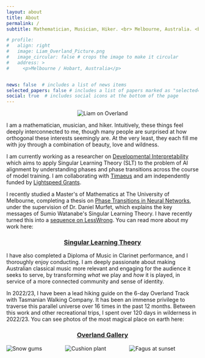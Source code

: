 ```yaml
---
layout: about
title: About
permalink: /
subtitle: Mathematician, Musician, Hiker. <br> Melbourne, Australia. <br> lemmykc@gmail.com

# profile:
#   align: right
#   image: Liam_Overland_Picture.png
#   image_circular: false # crops the image to make it circular
#   address: >
#     <p>Melbourne / Hobart, Australia</p>


news: false  # includes a list of news items
selected_papers: false # includes a list of papers marked as "selected={true}"
social: true  # includes social icons at the bottom of the page
---
```

<p align="center">
<!--<img src="assets/img/Liam_Overland_Picture.png" style="max-width:80%;">-->
<img src="{{site.baseurl}}/assets/img/Liam_Overland_Picture_jpg.jpeg" style="max-width:100%;" alt="Liam on Overland">
</p>


I am a mathematician, musician, and hiker. Intuitively, these things feel deeply interconnected to me, though many people are surprised at how orthogonal these interests seemingly are. At the very least, they each fill me with joy through a combination of beauty, love and wildness. 

I am currently working as a researcher on [Developmental Interpretability](https://www.lesswrong.com/s/SfFQE8DXbgkjk62JK/p/TjaeCWvLZtEDAS5Ex) which aims to apply Singular Learning Theory (SLT) to the problem of AI alignment by understanding phases and phase transitions across the course of model training. I am collaborating with [Timaeus](https://timaeus.co) and am independently funded by [Lightspeed Grants](https://lightspeedgrants.org). 


I recently studied a Master's of Mathematics at The University of Melbourne, completing a thesis on [Phase Transitions in Neural Networks](http://therisingsea.org/notes/MSc-Carroll.pdf), under the supervision of Dr. Daniel Murfet, which explains the key messages of Sumio Watanabe's Singular Learning Theory. I have recently turned this into a [sequence on LessWrong](https://www.lesswrong.com/s/czrXjvCLsqGepybHC). You can read more about my work here:

<h3 align="center">
<a href="/mathematics/SLT/">Singular Learning Theory</a>
</h3> 

I have also completed a Diploma of Music in Clarinet performance, and I thoroughly enjoy conducting. I am deeply passionate about making Australian classical music more relevant and engaging for the audience it seeks to serve, by transforming _what_ we play and _how_ it is played, in service of a more connected community and sense of identity. 

In 2022/23, I have been a lead hiking guide on the 6-day Overland Track with Tasmanian Walking Company. It has been an immense privilege to traverse this parallel universe over 16 times in the past 12 months. Between this work and other recreational trips, I spent over 120 days in wilderness in 2022/23. You can see photos of the most magical place on earth here:

<h3 align="center">
<a href="/hiking/overland gallery/">Overland Gallery</a>
</h3>

<style>
  .row {
    display: flex;
    justify-content: space-between;
  }

  .column {
    flex-basis: 33%;
  }
</style>




<div class="row">
  <div class="column">
    <img src="https://wsrv.nl/?url=lemmykc.github.io/assets/img/Overland_highlights_jpeg/IMG_6704.jpeg&w=500&h=500&output=jpg&q=100&t=square" style="max-width:100%;" alt="Snow gums">
  </div>
  <div class="column">
  <img src="https://wsrv.nl/?url=lemmykc.github.io/assets/img/Overland_highlights_jpeg/IMG_8824.jpeg&w=500&h=500&output=jpg&q=100&t=square" style="max-width:100%;" alt="Cushion plant">
  </div>
  <div class="column">
    <img src="https://wsrv.nl/?url=lemmykc.github.io/assets/img/Overland_highlights_jpeg/IMG_2565.jpeg&w=500&h=500&output=jpg&q=100&t=square" style="max-width:100%;" alt="Fagus at sunset">
  </div>
</div>



